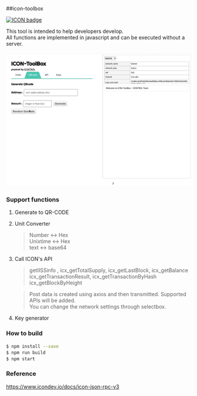 ##icon-toolbox

[![ICON badge](https://img.shields.io/badge/ICON-TROL-blue?logoColor=white&logo=icon&labelColor=31B8BB)](http://icontrol.id)


This tool is intended to help developers develop. <br>
All functions are implemented in javascript and can be executed without a server.
   

![exec_donate](img/icon-toolbox.gif)


### Support functions
1. Generate to QR-CODE
2. Unit Converter 
    > Number <-> Hex <br>
    Unixtime <-> Hex <br>
    text <-> base64 <br>

3. Call ICON's API
    > getIISSinfo , icx_getTotalSupply, icx_getLastBlock, icx_getBalance <br>
    icx_getTransactionResult, icx_getTransactionByHash <br>
    icx_getBlockByHeight 

    > Post data is created using axios and then transmitted. Supported APIs will be added. <br>
    You can change the network settings through selectbox.
                                                                                                                                                                                           
4. Key generator


### How to build

```bash
$ npm install --save
$ npm run build
$ npm start

```


### Reference

https://www.icondev.io/docs/icon-json-rpc-v3
